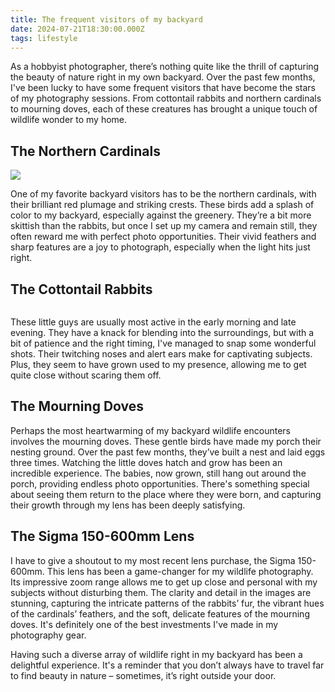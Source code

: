 ```yaml
---
title: The frequent visitors of my backyard
date: 2024-07-21T18:30:00.000Z
tags: lifestyle
---
```

As a hobbyist photographer, there’s nothing quite like the thrill of capturing the beauty of nature right in my own backyard. Over the past few months, I've been lucky to have some frequent visitors that have become the stars of my photography sessions. From cottontail rabbits and northern cardinals to mourning doves, each of these creatures has brought a unique touch of wildlife wonder to my home.

## The Northern Cardinals

![](https://ucarecdn.com/4d43115c-64e1-4d90-8522-9952f806beea/-/format/auto/-/quality/normal/-/stretch/off/-/resize/1280x/)

One of my favorite backyard visitors has to be the northern cardinals, with their brilliant red plumage and striking crests. These birds add a splash of color to my backyard, especially against the greenery. They’re a bit more skittish than the rabbits, but once I set up my camera and remain still, they often reward me with perfect photo opportunities. Their vivid feathers and sharp features are a joy to photograph, especially when the light hits just right.

## The Cottontail Rabbits

![]()

These little guys are usually most active in the early morning and late evening. They have a knack for blending into the surroundings, but with a bit of patience and the right timing, I've managed to snap some wonderful shots. Their twitching noses and alert ears make for captivating subjects. Plus, they seem to have grown used to my presence, allowing me to get quite close without scaring them off.

## The Mourning Doves

Perhaps the most heartwarming of my backyard wildlife encounters involves the mourning doves. These gentle birds have made my porch their nesting ground. Over the past few months, they’ve built a nest and laid eggs three times. Watching the little doves hatch and grow has been an incredible experience. The babies, now grown, still hang out around the porch, providing endless photo opportunities. There's something special about seeing them return to the place where they were born, and capturing their growth through my lens has been deeply satisfying.

## The Sigma 150-600mm Lens

I have to give a shoutout to my most recent lens purchase, the Sigma 150-600mm. This lens has been a game-changer for my wildlife photography. Its impressive zoom range allows me to get up close and personal with my subjects without disturbing them. The clarity and detail in the images are stunning, capturing the intricate patterns of the rabbits’ fur, the vibrant hues of the cardinals’ feathers, and the soft, delicate features of the mourning doves. It's definitely one of the best investments I've made in my photography gear.

Having such a diverse array of wildlife right in my backyard has been a delightful experience. It's a reminder that you don’t always have to travel far to find beauty in nature – sometimes, it’s right outside your door.
